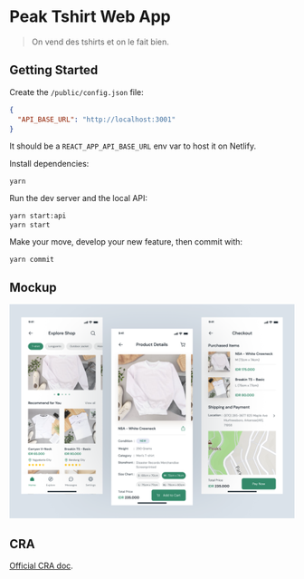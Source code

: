 # Peak Tshirt Web App

> On vend des tshirts et on le fait bien.

## Getting Started

Create the `/public/config.json` file:

```json
{
  "API_BASE_URL": "http://localhost:3001"
}
```

It should be a `REACT_APP_API_BASE_URL` env var to host it on Netlify.

Install dependencies:

```shell
yarn
```

Run the dev server and the local API:

```shell
yarn start:api
yarn start
```

Make your move, develop your new feature, then commit with:

```shell
yarn commit
```

## Mockup

![Mockup](./docs/mockup.png)

## CRA

[Official CRA doc](./docs/CRA.md).
